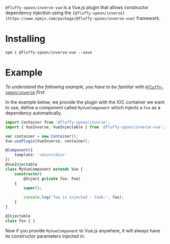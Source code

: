 `@fluffy-spoon/inverse-vue` is a Vue.js plugin that allows constructor dependency injection using the `[@fluffy-spoon/inverse](https://www.npmjs.com/package/@fluffy-spoon/inverse-vue)` framework.

# Installing
`npm i @fluffy-spoon/inverse-vue --save`

# Example
_To understand the following example, you have to be familiar with [`@fluffy-spoon/inverse`](https://www.npmjs.com/package/@fluffy-spoon/inverse-vue) first._

In the example below, we provide the plugin with the IOC container we want to use, define a component called `MyVueComponent` which injects a `Foo` as a dependency automatically. 

```typescript
import Container from '@fluffy-spoon/inverse';
import { VueInverse, VueInjectable } from '@fluffy-spoon/inverse-vue';

var container = new Container();
Vue.usePlugin(VueInverse, container);

@Component({
    template: '<div></div>'
})
@VueInjectable
class MyVueComponent extends Vue {
    constructor(
        @Inject private foo: Foo) 
    {
        super();  

        console.log('foo is injected - look:', foo);
    }
}

@Injectable
class Foo { }
```

Now if you provide `MyVueComponent` to Vue.js anywhere, it will always have its constructor parameters injected in.